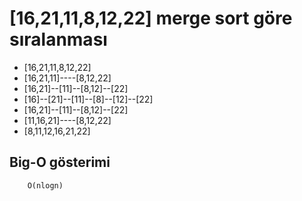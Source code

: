 # [16,21,11,8,12,22] merge sort göre sıralanması

* [16,21,11,8,12,22]
* [16,21,11]----[8,12,22]
* [16,21]--[11]--[8,12]--[22]
* [16]--[21]--[11]--[8]--[12]--[22]
* [16,21]--[11]--[8,12]--[22]
* [11,16,21]----[8,12,22]
* [8,11,12,16,21,22]

## Big-O gösterimi
        O(nlogn)